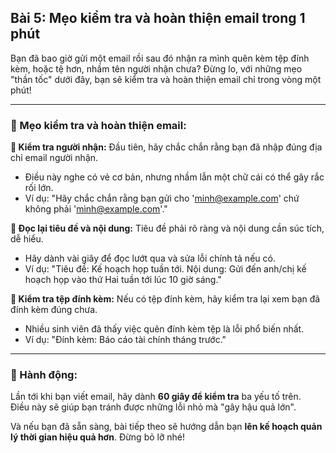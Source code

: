 ## Bài 5: Mẹo kiểm tra và hoàn thiện email trong 1 phút

Bạn đã bao giờ gửi một email rồi sau đó nhận ra mình quên kèm tệp đính kèm, hoặc tệ hơn, nhầm tên người nhận chưa? Đừng lo, với những mẹo "thần tốc" dưới đây, bạn sẽ kiểm tra và hoàn thiện email chỉ trong vòng một phút!

---

### 📌 Mẹo kiểm tra và hoàn thiện email:

**🔹 Kiểm tra người nhận:**
Đầu tiên, hãy chắc chắn rằng bạn đã nhập đúng địa chỉ email người nhận.  
- Điều này nghe có vẻ cơ bản, nhưng nhầm lẫn một chữ cái có thể gây rắc rối lớn.  
- Ví dụ: "Hãy chắc chắn rằng bạn gửi cho 'minh@example.com' chứ không phải 'mình@example.com'."

**🔹 Đọc lại tiêu đề và nội dung:**
Tiêu đề phải rõ ràng và nội dung cần súc tích, dễ hiểu.  
- Hãy dành vài giây để đọc lướt qua và sửa lỗi chính tả nếu có.  
- Ví dụ: "Tiêu đề: Kế hoạch họp tuần tới. Nội dung: Gửi đến anh/chị kế hoạch họp vào thứ Hai tuần tới lúc 10 giờ sáng."

**🔹 Kiểm tra tệp đính kèm:**
Nếu có tệp đính kèm, hãy kiểm tra lại xem bạn đã đính kèm đúng chưa.  
- Nhiều sinh viên đã thấy việc quên đính kèm tệp là lỗi phổ biến nhất.  
- Ví dụ: "Đính kèm: Báo cáo tài chính tháng trước."

---

### 🚀 Hành động:

Lần tới khi bạn viết email, hãy dành **60 giây để kiểm tra** ba yếu tố trên.  
Điều này sẽ giúp bạn tránh được những lỗi nhỏ mà "gây hậu quả lớn".

Và nếu bạn đã sẵn sàng, bài tiếp theo sẽ hướng dẫn bạn **lên kế hoạch quản lý thời gian hiệu quả hơn**. Đừng bỏ lỡ nhé!